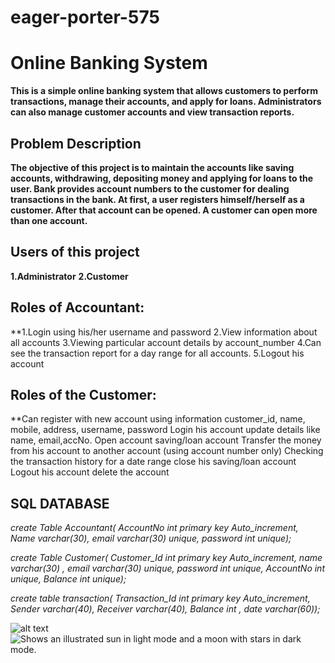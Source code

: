 # eager-porter-575


# Online Banking System
**This is a simple online banking system that allows customers to perform transactions, manage their accounts, and apply for loans. Administrators can also manage customer accounts and view transaction reports.**

## Problem Description
**The objective of this project is to maintain the accounts like saving accounts, withdrawing, depositing money and applying for loans to the user. Bank provides account numbers to the customer for dealing transactions in the bank. At first, a user registers himself/herself as a customer. After that account can be opened. A customer can open more than one account.**

## Users of this project
**1.Administrator**
**2.Customer**

## Roles of Accountant:
**1.Login using his/her username and password
2.View information about all accounts
3.Viewing particular account details by account_number
4.Can see the transaction report for a day range for all accounts.
5.Logout his account

## Roles of the Customer:
**Can register with new account using information customer_id, name, mobile, address, username, password
Login his account
update details like name, email,accNo.
Open account saving/loan account
Transfer the money from his account to another account (using account number only)
Checking the transaction history for a date range
close his saving/loan account
Logout his account
delete the account




## SQL DATABASE

*create Table Accountant(
AccountNo int primary key Auto_increment,
Name varchar(30),
email varchar(30) unique, 
password int unique);*

*create Table Customer(
Customer_Id int primary key Auto_increment, 
name varchar(30) ,
email varchar(30) unique,
password int unique,
AccountNo int unique,
Balance int unique);*

*create table transaction(
Transaction_Id int primary key Auto_increment,
Sender varchar(40), 
Receiver varchar(40),
Balance int ,
date varchar(60));*


![alt text](br/ER.png "ER_Diagram")
<picture>
  <source media="(prefers-color-scheme: dark)" srcset="https://user-images.githubusercontent.com/25423296/163456776-7f95b81a-f1ed-45f7-b7ab-8fa810d529fa.png">
  <source media="(prefers-color-scheme: light)" srcset="https://user-images.githubusercontent.com/25423296/163456779-a8556205-d0a5-45e2-ac17-42d089e3c3f8.png">
  <img alt="Shows an illustrated sun in light mode and a moon with stars in dark mode." src="https://user-images.githubusercontent.com/25423296/163456779-a8556205-d0a5-45e2-ac17-42d089e3c3f8.png">
</picture>


